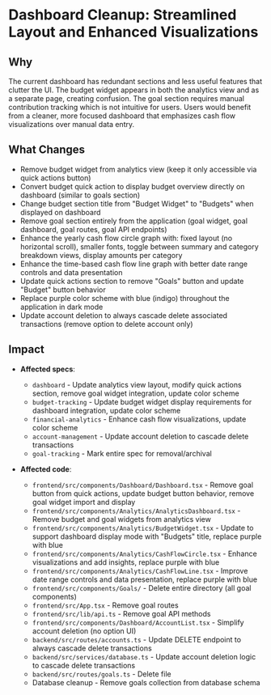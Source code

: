 # Dashboard Cleanup: Streamlined Layout and Enhanced Visualizations

## Why
The current dashboard has redundant sections and less useful features that clutter the UI. The budget widget appears in both the analytics view and as a separate page, creating confusion. The goal section requires manual contribution tracking which is not intuitive for users. Users would benefit from a cleaner, more focused dashboard that emphasizes cash flow visualizations over manual data entry.

## What Changes
- Remove budget widget from analytics view (keep it only accessible via quick actions button)
- Convert budget quick action to display budget overview directly on dashboard (similar to goals section)
- Change budget section title from "Budget Widget" to "Budgets" when displayed on dashboard
- Remove goal section entirely from the application (goal widget, goal dashboard, goal routes, goal API endpoints)
- Enhance the yearly cash flow circle graph with: fixed layout (no horizontal scroll), smaller fonts, toggle between summary and category breakdown views, display amounts per category
- Enhance the time-based cash flow line graph with better date range controls and data presentation
- Update quick actions section to remove "Goals" button and update "Budget" button behavior
- Replace purple color scheme with blue (indigo) throughout the application in dark mode
- Update account deletion to always cascade delete associated transactions (remove option to delete account only)

## Impact
- **Affected specs**: 
  - `dashboard` - Update analytics view layout, modify quick actions section, remove goal widget integration, update color scheme
  - `budget-tracking` - Update budget widget display requirements for dashboard integration, update color scheme
  - `financial-analytics` - Enhance cash flow visualizations, update color scheme
  - `account-management` - Update account deletion to cascade delete transactions
  - `goal-tracking` - Mark entire spec for removal/archival

- **Affected code**:
  - `frontend/src/components/Dashboard/Dashboard.tsx` - Remove goal button from quick actions, update budget button behavior, remove goal widget import and display
  - `frontend/src/components/Analytics/AnalyticsDashboard.tsx` - Remove budget and goal widgets from analytics view
  - `frontend/src/components/Analytics/BudgetWidget.tsx` - Update to support dashboard display mode with "Budgets" title, replace purple with blue
  - `frontend/src/components/Analytics/CashFlowCircle.tsx` - Enhance visualizations and add insights, replace purple with blue
  - `frontend/src/components/Analytics/CashFlowLine.tsx` - Improve date range controls and data presentation, replace purple with blue
  - `frontend/src/components/Goals/` - Delete entire directory (all goal components)
  - `frontend/src/App.tsx` - Remove goal routes
  - `frontend/src/lib/api.ts` - Remove goal API methods
  - `frontend/src/components/Dashboard/AccountList.tsx` - Simplify account deletion (no option UI)
  - `backend/src/routes/accounts.ts` - Update DELETE endpoint to always cascade delete transactions
  - `backend/src/services/database.ts` - Update account deletion logic to cascade delete transactions
  - `backend/src/routes/goals.ts` - Delete file
  - Database cleanup - Remove goals collection from database schema


